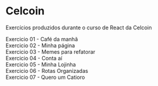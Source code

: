 # Celcoin
Exercícios produzidos durante o curso de React da Celcoin 

Exercicio 01 - Café da manhã <br>
Exercicio 02 - Minha página <br>
Exercicio 03 - Memes para refatorar <br>
Exercicio 04 - Conta aí <br>
Exercicio 05 - Minha Lojinha <br>
Exercicio 06 - Rotas Organizadas <br>
Exercicio 07 - Quero um Catioro <br>
